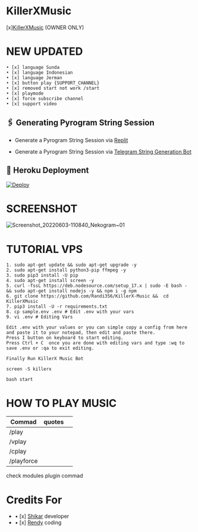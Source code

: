 # KillerXMusic
[x][KillerXMusic](https://github.com/Randi356/KillerX-Music) (OWNER ONLY)

# NEW UPDATED
```
• [x] language Sunda
• [x] language Indonesian
• [x] language Jerman
• [x] button play {SUPPORT_CHANNEL}
• [x] removed start not work /start
• [x] playmode 
• [x] force subscribe channel
• [x] support video
```

## 🖇 Generating Pyrogram String Session

- Generate a Pyrogram String Session via [Replit](https://replit.com/@Randi356/Vegeta-String)

- Generate a Pyrogram String Session via [Telegram String Generation Bot](https://t.me/VegetaSessionBot)


## 🚀 Heroku Deployment


[![Deploy](https://www.herokucdn.com/deploy/button.svg)](https://heroku.com/deploy?template=https://github.com/Randi356/KillerX-Music)

# SCREENSHOT 
![Screenshot_20220603-110840_Nekogram~01](https://user-images.githubusercontent.com/63757267/171784392-ded5a455-1dbf-42c1-aa56-3cf078551bae.png)


# TUTORIAL VPS
```
1. sudo apt-get update && sudo apt-get upgrade -y
2. sudo apt-get install python3-pip ffmpeg -y
3. sudo pip3 install -U pip
4. sudo apt-get install screen -y
5. curl -fssL https://deb.nodesource.com/setup_17.x | sudo -E bash - && sudo apt-get install nodejs -y && npm i -g npm
6. git clone https://github.com/Randi356/KillerX-Music &&  cd KillerXMusic
7. pip3 install -U -r requirements.txt
8. cp sample.env .env # Edit .env with your vars
9. vi .env # Editing Vars

Edit .env with your values or you can simple copy a config from here and paste it to your notepad, then edit and paste there.
Press I button on keyboard to start editing.
Press Ctrl + C  once you are done with editing vars and type :wq to save .env or :qa to exit editing.

Finally Run KillerX Music Bot

screen -S killerx

bash start
```
# HOW TO PLAY MUSIC 

| Commad | quotes| | 
|-|-------|-------|
| /play  |        | 
| /vplay |        | 
| /cplay |        | 
| /playforce|     | 

check modules plugin commad



# Credits For 
* • [x] [Shikar](https://t.me/TeamYukki) developer 
* • [x] [Rendy](https://t.me/FFmpegNotInstalled) coding

